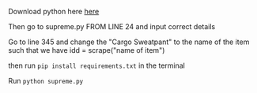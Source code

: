 Download python here [here](https://www.python.org/ftp/python/3.8.8/python-3.8.8-amd64.exe)

Then go to supreme.py FROM LINE 24 and input correct details

Go to line 345 and change the "Cargo Sweatpant" to the name of the item such that we have idd = scrape("name of item")

then run ```pip install requirements.txt``` in the terminal

Run ```python supreme.py```